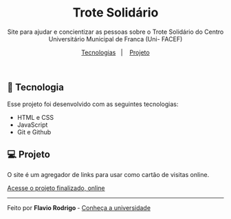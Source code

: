 <h1 align="center"> Trote Solidário </h1>

<p align="center">
Site para ajudar e concientizar as pessoas sobre o Trote Solidário do Centro Universitário Municipal de Franca (Uni- FACEF) 
</p>

<p align="center">
<a href="#-tecnoligias">Tecnologias</a>&nbsp;&nbsp;&nbsp;|&nbsp;&nbsp;&nbsp;
<a href="#-projeto">Projeto</a>
</p>

<br>

## 🚀 Tecnologia

Esse projeto foi desenvolvido com as seguintes tecnologias:

- HTML e CSS
- JavaScript
- Git e Github

## 💻 Projeto
O site é um agregador de links para usar como cartão de visitas online.

<a href="https://flavim-rsr.github.io/Rocketseat-Devlinks/">Acesse o projeto finalizado, online</a>

---

Feito por  <strong> Flavio Rodrigo </strong> - [Conheça a universidade](https://www.unifacef.com.br)
